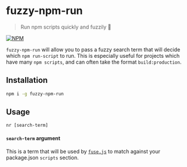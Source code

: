 # fuzzy-npm-run

> Run npm scripts quickly and fuzzily 🏃

[![NPM](https://nodei.co/npm/fuzzy-npm-run.png)](https://nodei.co/npm/fuzzy-npm-run/)

`fuzzy-npm-run` will allow you to pass a fuzzy search term that will decide which `npm run-script` to run. This is especially useful for projects which have many `npm scripts`, and can often take the format `build:production`. 

## Installation
```bash
npm i -g fuzzy-npm-run
```

## Usage
`nr [search-term]`

#### `search-term` argument
This is a term that will be used by [`fuse.js`](http://fusejs.io/) to match against your package.json `scripts` section.
